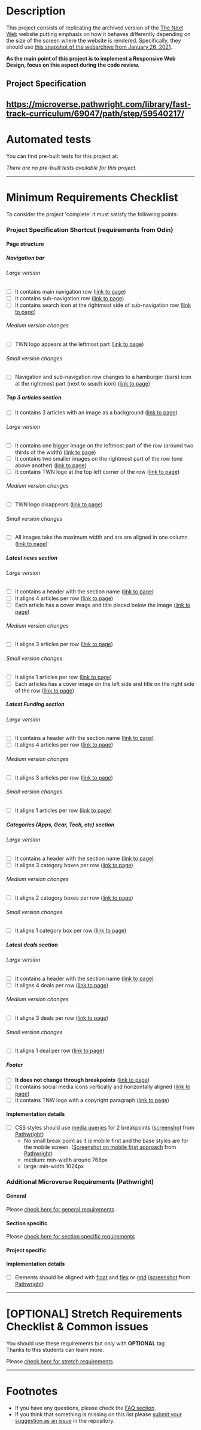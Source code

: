 # Description

This project consists of replicating the archived version of the [The Next Web](https://perma.cc/M5ZV-Q2D6) website putting emphasis on how it
behaves differently depending on the size of the screen where the website is rendered.
Specifically, they should use [this snapshot of the webarchive from January 26, 2021](https://perma.cc/M5ZV-Q2D6).

**As the main point of this project is to implement a Responsive Web Design, focus on this aspect during the code review.**

## Project Specification

## https://microverse.pathwright.com/library/fast-track-curriculum/69047/path/step/59540217/

# Automated tests

You can find pre-built tests for this project at:

_There are no pre-built tests available for this project._

---

# Minimum Requirements Checklist

To consider the project 'complete' it must satisfy the following points:

### Project Specification Shortcut (**requirements from Odin**)

#### Page structure

##### Navigation bar

###### Large version

- [ ] It contains main navigation row ([link to page](https://thenextweb.com/))
- [ ] It contains sub-navigation row ([link to page](https://thenextweb.com/))
- [ ] It contains search icon at the rightmost side of sub-navigation row ([link to page](https://thenextweb.com/))

###### Medium version changes

- [ ] TWN logo appears at the leftmost part ([link to page](https://thenextweb.com/))

###### Small version changes

- [ ] Navigation and sub-navigation row changes to a hamburger (bars) icon at the rightmost part (next to seach icon) ([link to page](https://thenextweb.com/))

##### Top 3 articles section

- [ ] It contains 3 articles with an image as a background ([link to page](https://thenextweb.com/))

###### Large version

- [ ] It contains one bigger image on the leftmost part of the row (around two thirds of the width) ([link to page](https://thenextweb.com/))
- [ ] It contains two smaller images on the rightmost part of the row (one above another) ([link to page](https://thenextweb.com/))
- [ ] It contains TWN logo at the top left corner of the row ([link to page](https://thenextweb.com/))

###### Medium version changes

- [ ] TWN logo disappears ([link to page](https://thenextweb.com/))

###### Small version changes

- [ ] All images take the maximum width and are are aligned in one column ([link to page](https://thenextweb.com/))

##### Latest news section

###### Large version

- [ ] It contains a header with the section name ([link to page](https://thenextweb.com/))
- [ ] It aligns 4 articles per row ([link to page](https://thenextweb.com/))
- [ ] Each article has a cover image and title placed below the image ([link to page](https://thenextweb.com/))

###### Medium version changes

- [ ] It aligns 3 articles per row ([link to page](https://thenextweb.com/))

###### Small version changes

- [ ] It aligns 1 articles per row ([link to page](https://thenextweb.com/))
- [ ] Each articles has a cover image on the left side and title on the right side of the row ([link to page](https://thenextweb.com/))

##### Latest Funding section

###### Large version

- [ ] It contains a header with the section name ([link to page](https://thenextweb.com/))
- [ ] It aligns 4 articles per row ([link to page](https://thenextweb.com/))

###### Medium version changes

- [ ] It aligns 3 articles per row ([link to page](https://thenextweb.com/))

###### Small version changes

- [ ] It aligns 1 articles per row ([link to page](https://thenextweb.com/))

##### Categories (Apps, Gear, Tech, etc) section

###### Large version

- [ ] It contains a header with the section name ([link to page](https://thenextweb.com/))
- [ ] It aligns 3 category boxes per row ([link to page](https://thenextweb.com/))

###### Medium version changes

- [ ] It aligns 2 category boxes per row ([link to page](https://thenextweb.com/))

###### Small version changes

- [ ] It aligns 1 category box per row ([link to page](https://thenextweb.com/))

##### Latest deals section

###### Large version

- [ ] It contains a header with the section name ([link to page](https://thenextweb.com/))
- [ ] It aligns 4 deals per row ([link to page](https://thenextweb.com/))

###### Medium version changes

- [ ] It aligns 3 deals per row ([link to page](https://thenextweb.com/))

###### Small version changes

- [ ] It aligns 1 deal per row ([link to page](https://thenextweb.com/))

##### Footer

- [ ] **It does not change through breakpoints** ([link to page](https://thenextweb.com/))
- [ ] It contains social media icons vertically and horizontally aligned ([link to page](https://thenextweb.com/))
- [ ] It contains TNW logo with a copyright paragraph ([link to page](https://thenextweb.com/))

#### Implementation details

- [ ] CSS styles should use [media queries](https://www.w3schools.com/css/css_rwd_mediaqueries.asp) for 2 breakpoints ([screenshot](https://gitlab.com/microverse/guides/projects/requirements_screenshots/raw/master/images/html_css/responsive_design/breakpoints_requirement.png) from [Pathwright](https://microverse.pathwright.com/library/fast-track-curriculum/69047/path/step/59540217/))
  - No small break point as it is mobile first and the base styles are for the mobile screen. ([Screenshot on mobile first approach](https://gitlab.com/microverse/guides/projects/requirements_screenshots/raw/master/images/html_css/responsive_design/mobile_first.png) from [Pathwright](https://microverse.pathwright.com/library/fast-track-curriculum/69047/path/step/59540217/))
  - medium: min-width around 768px
  - large: min-width 1024px

### Additional Microverse Requirements (Pathwright)

#### General

Please [check here for general requirements](../general_minimum_crucial_list.md)

#### Section specific

Please [check here for section specific requirements](./section_minimum_crucial_list.md)

#### Project specific

#### Implementation details

- [ ] Elements should be aligned with [float](https://css-tricks.com/all-about-floats/) and [flex](https://css-tricks.com/snippets/css/a-guide-to-flexbox/) or [grid](https://developer.mozilla.org/en-US/docs/Web/CSS/CSS_Grid_Layout) ([screenshot](https://gitlab.com/microverse/guides/projects/requirements_screenshots/raw/master/images/html_css/responsive_design/align_requirement.png) from [Pathwright](https://microverse.pathwright.com/library/fast-track-curriculum/69047/path/step/59540217/))

---

# [OPTIONAL] Stretch Requirements Checklist & Common issues

You should use these requirements but only with **OPTIONAL** tag  
Thanks to this students can learn more.

Please [check here for stretch requirements](./section_stretch_list.md)

---

# Footnotes

- If you have any questions, please check the [FAQ section](https://gitlab.com/microverse/guides/tse/how_to_be_a_tse/blob/master/faq/faq.md).
- If you think that something is missing on this list please [submit your suggestion as an issue](https://gitlab.com/microverse/guides/code_review/code_review_guidelines/issues/new) in the repository.
